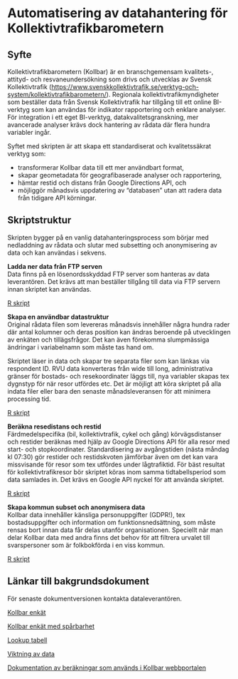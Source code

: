 Automatisering av datahantering för Kollektivtrafikbarometern
================

## Syfte



Kollektivtrafikbarometern (Kollbar) är en branschgemensam kvalitets-,
attityd- och resvaneundersökning som drivs och utvecklas av Svensk
Kollektivtrafik
(<https://www.svenskkollektivtrafik.se/verktyg-och-system/kollektivtrafikbarometern/>).
Regionala kollektivtrafikmyndigheter som beställer data från Svensk
Kollektivtrafik har tillgång till ett online BI-verktyg som kan användas
för indikator rapportering och enklare analyser. För integration i ett
eget BI-verktyg, datakvalitetsgranskning, mer avancerade analyser krävs
dock hantering av rådata där flera hundra variabler ingår.

Syftet med skripten är att skapa ett standardiserat och kvalitetssäkrat
verktyg som:

-   transformerar Kollbar data till ett mer användbart format,  
-   skapar geometadata för geografibaserade analyser och rapportering,  
-   hämtar restid och distans från Google Directions API, och
-   möjliggör månadsvis uppdatering av “databasen” utan att radera data
    från tidigare API körningar.

## Skriptstruktur

Skripten bygger på en vanlig datahanteringsprocess som börjar med
nedladdning av rådata och slutar med subsetting och anonymisering av
data och kan användas i sekvens.

**Ladda ner data från FTP serven**  
Data finns på en lösenordsskyddad FTP server som hanteras av data
leverantören. Det krävs att man beställer tillgång till data via FTP
servern innan skriptet kan användas.

[R
skript](https://github.com/bjornsh/kollektivtrafikbarometer/blob/master/ftp_download.R)

**Skapa en användbar datastruktur**  
Original rådata filen som levereras månadsvis innehåller några hundra
rader där antal kolumner och deras position kan ändras beroende på
utvecklingen av enkäten och tillägsfrågor. Det kan även förekomma
slumpmässiga ändringar i variabelnamn som måste tas hand om.

Skriptet läser in data och skapar tre separata filer som kan länkas via
respondent ID. RVU data konverteras från wide till long, administrativa
gränser för bostads- och resekoordinater läggs till, nya variabler
skapas tex dygnstyp för när resor utfördes etc. Det är möjligt att köra
skriptet på alla indata filer eller bara den senaste månadsleveransen
för att minimera processing tid.

[R
skript](https://github.com/bjornsh/kollektivtrafikbarometer/blob/master/create_attityd_rvu_person_fil.R)

**Beräkna resedistans och restid**  
Färdmedelspecifika (bil, kollektivtrafik, cykel och gång)
körvägsdistanser och restider beräknas med hjälp av Google Directions
API för alla resor med start- och stopkoordinater. Standardisering av
avgångstiden (nästa måndag kl 07:30) gör restider och restidskvoten
jämförbar även om det kan vara missvisande för resor som tex utfördes
under lågtrafiktid. För bäst resultat för kollektivtrafikresor bör
skriptet köras inom samma tidtabellsperiod som data samlades in. Det
krävs en Google API nyckel för att använda skriptet.

[R
skript](https://github.com/bjornsh/kollektivtrafikbarometer/blob/master/google_distance.R)

**Skapa kommun subset och anonymisera data**  
Kollbar data innehåller känsliga personuppgifter (GDPR!), tex
bostadsuppgifter och information om funktionsnedsättning, som måste
rensas bort innan data får delas utanför organisationen. Speciellt när
man delar Kollbar data med andra finns det behov för att filtrera
urvalet till svarspersoner som är folkbokförda i en viss kommun.

[R
skript](https://github.com/bjornsh/kollektivtrafikbarometer/blob/master/filter_anonymise.R)

## Länkar till bakgrundsdokument

För senaste dokumentversionen kontakta dataleverantören.

[Kollbar
enkät](https://github.com/bjornsh/kollektivtrafikbarometer/raw/master/docs/Enkat%20kollbar%202017.pdf)

[Kollbar enkät med
spårbarhet](https://github.com/bjornsh/kollektivtrafikbarometer/raw/master/docs/Kollbar%202020%20-%20Enk%C3%A4t%20med%20sp%C3%A5rbarhet.pdf)

[Lookup
tabell](https://github.com/bjornsh/kollektivtrafikbarometer/raw/master/docs/Variable%20information%20%2B%20Variable%20Values%202021-05-28.xlsx)

[Viktning av
data](https://github.com/bjornsh/kollektivtrafikbarometer/raw/master/docs/Viktning%20av%20data.pdf)

[Dokumentation av beräkningar som används i Kollbar
webbportalen](https://github.com/bjornsh/kollektivtrafikbarometer/raw/master/docs/Dokumentation%20av%20ber%C3%A4kningar.pdf)
